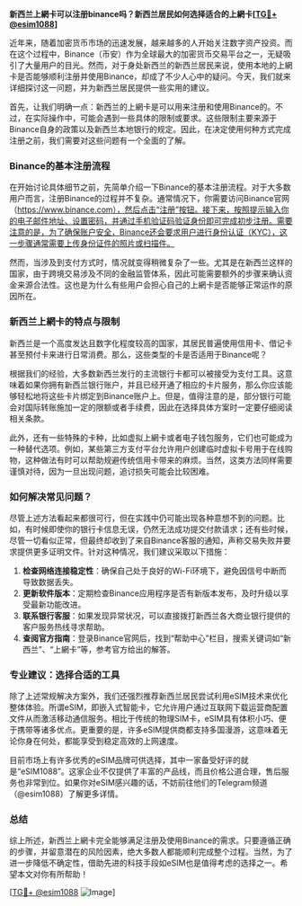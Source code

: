 **新西兰上網卡可以注册binance吗？新西兰居民如何选择适合的上網卡[[TG💪+ @esim1088](https://t.me/s/esim1088)]**

近年来，随着加密货币市场的迅速发展，越来越多的人开始关注数字资产投资。而在这个过程中，Binance（币安）作为全球最大的加密货币交易平台之一，无疑吸引了大量用户的目光。然而，对于身处新西兰的新西兰居民来说，使用本地的上網卡是否能够顺利注册并使用Binance，却成了不少人心中的疑问。今天，我们就来详细探讨这一问题，并为新西兰居民提供一些实用的建议。

首先，让我们明确一点：新西兰的上網卡是可以用来注册和使用Binance的。不过，在实际操作中，可能会遇到一些具体的限制或要求。这些限制主要来源于Binance自身的政策以及新西兰本地银行的规定。因此，在决定使用何种方式完成注册之前，我们需要对这些问题有一个全面的了解。

### Binance的基本注册流程

在开始讨论具体细节之前，先简单介绍一下Binance的基本注册流程。对于大多数用户而言，注册Binance的过程并不复杂。通常情况下，你需要访问Binance官网（https://www.binance.com），然后点击“注册”按钮。接下来，按照提示输入你的电子邮件地址、设置密码，并通过手机验证码验证身份即可完成初步注册。需要注意的是，为了确保账户安全，Binance还会要求用户进行身份认证（KYC），这一步骤通常需要上传身份证件的照片或扫描件。

然而，当涉及到支付方式时，情况就变得稍微复杂了一些。尤其是在新西兰这样的国家，由于跨境交易涉及不同的金融监管体系，因此可能需要额外的步骤来确认资金来源合法性。这也是为什么有些用户会担心自己的上網卡是否能够正常运作的原因所在。

### 新西兰上網卡的特点与限制

新西兰是一个高度发达且数字化程度较高的国家，其居民普遍使用信用卡、借记卡甚至预付卡来进行日常消费。那么，这些类型的卡是否适用于Binance呢？

根据我们的经验，大多数新西兰发行的主流银行卡都可以被接受为支付工具。这意味着如果你拥有新西兰银行账户，并且已经开通了相应的卡片服务，那么你应该能够轻松地将这些卡片绑定到Binance账户上。但是，值得注意的是，部分银行可能会对国际转账施加一定的限额或者手续费，因此在选择具体方案时一定要仔细阅读相关条款。

此外，还有一些特殊的卡种，比如虚拟上網卡或者电子钱包服务，它们也可能成为一种替代选项。例如，某些第三方支付平台允许用户创建临时虚拟卡号用于在线购物，这种做法有时可以帮助规避传统信用卡带来的麻烦。当然，这类方法同样需要谨慎对待，因为一旦出现问题，追讨损失可能会比较困难。

### 如何解决常见问题？

尽管上述方法看起来都很可行，但在实践中仍可能出现各种意想不到的问题。比如，有时候即使你的银行卡信息无误，仍然无法成功提交付款请求；还有些时候，尽管一切看似正常，但最终却收到了来自Binance客服的通知，声称交易失败并要求提供更多证明文件。针对这种情况，我们建议采取以下措施：

1. **检查网络连接稳定性**：确保自己处于良好的Wi-Fi环境下，避免因信号中断而导致数据丢失。
2. **更新软件版本**：定期检查Binance应用程序是否有新版本发布，及时升级以享受最新功能改进。
3. **联系银行客服**：如果发现异常状况，可以直接拨打新西兰各大商业银行提供的客户服务热线寻求帮助。
4. **查阅官方指南**：登录Binance官网后，找到“帮助中心”栏目，搜索关键词如“新西兰”、“上網卡”等，参考官方给出的解答。

### 专业建议：选择合适的工具

除了上述常规解决方案外，我们还强烈推荐新西兰居民尝试利用eSIM技术来优化整体体验。所谓eSIM，即嵌入式智能卡，它允许用户通过互联网下载运营商配置文件从而激活移动通信服务。相比于传统的物理SIM卡，eSIM具有体积小巧、便于携带等诸多优点。更重要的是，许多eSIM提供商都支持多国漫游，这意味着无论你身在何处，都能享受到稳定高效的上网速度。

目前市场上有许多优秀的eSIM品牌可供选择，其中一家备受好评的就是“eSIM1088”。这家企业不仅提供了丰富的产品线，而且价格公道合理，售后服务也非常到位。如果你对eSIM感兴趣的话，不妨前往他们的Telegram频道（@esim1088）了解更多详情。

### 总结

综上所述，新西兰上網卡完全能够满足注册及使用Binance的需求。只要遵循正确的步骤，并留意潜在的风险因素，绝大多数人都能顺利完成整个过程。当然，为了进一步降低不确定性，借助先进的科技手段如eSIM也是值得考虑的选择之一。希望本文对你有所帮助！

[[TG💪+ @esim1088](https://t.me/s/esim1088) ![Image](https://i.postimg.cc/4NQfJmqS/Snipaste-2025-05-13-00-14-12.png)]